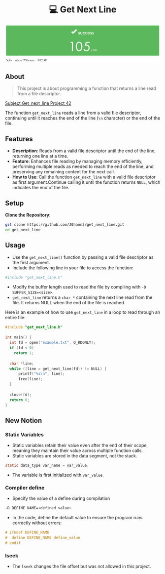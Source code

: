 <h1 align=center>💻 Get Next Line</h1>
<p align="center">
  <img src="img/get_next_line.png?raw=true" alt="Get Next Line Project Image"/>
</p>

## About
>This project is about programming a function that returns a line read from a file descriptor.

[Subject Get_next_line Project 42](Get_next_line.pdf)

The function `get_next_line` reads a line from a valid file descriptor, continuing until it reaches the end of the line (`\n` character) or the end of the file.

## Features
- **Description**: Reads from a valid file descriptor until the end of the line, returning one line at a time.
- **Feature**: Enhances file reading by managing memory efficiently, performing multiple reads as needed to reach the end of the line, and preserving any remaining content for the next call.
- **How to Use**: Call the function `get_next_line` with a valid file descriptor as first argument.Continue calling it until the function returns `NULL`, which indicates the end of the file.

## Setup

**Clone the Repository**:

```bash
git clone https://github.com/J0hann3/get_next_line.git
cd get_next_line
```

## Usage

- Use the `get_next_line()` function by passing a valid file descriptor as the first argument.
- Include the following line in your file to access the function:
```bash
#include "get_next_line.h"
```
- Modify the buffer length used to read the file by compiling with `-D BUFFER_SIZE=<size>`.
- `get_next_line` returns a `char *` containing the next line read from the file. It returns NULL when the end of the file is reached.

Here is an example of how to use `get_next_line` in a loop to read through an entire file:

```c
#include "get_next_line.h"

int main() {
  int fd = open("example.txt", O_RDONLY);
  if (fd < 0)
    return 1;

  char *line;
  while ((line = get_next_line(fd)) != NULL) {
      printf("%s\n", line);
      free(line);
  }

  close(fd);
  return 0;
}
```

## New Notion

### Static Variables
- Static variables retain their value even after the end of their scope, meaning they maintain their value across multiple function calls.
- Static variables are stored in the data segment, not the stack.
```C
static data_type var_name = var_value;
```
- The variable is first initialized with `var_value`.

### Compiler define
- Specify the value of a define during compilation
```bash
-D DEFINE_NAME=<defined_value>
```
- In the code, define the default value to ensure the program runs correctly without errors:
```C
# ifndef DEFINE_NAME
#  define DEFINE_NAME define_value
# endif
```

### lseek
- The `lseek` changes the file offset but was not allowed in this project.